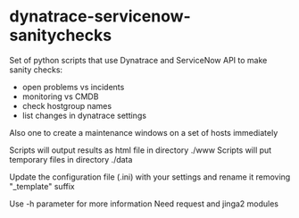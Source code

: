 # dynatrace-servicenow-sanitychecks
Set of python scripts that use Dynatrace and ServiceNow API to make sanity checks:
- open problems vs incidents
- monitoring vs CMDB
- check hostgroup names
- list changes in dynatrace settings

Also one to create a maintenance windows on a set of hosts immediately

Scripts will output results as html file in directory ./www
Scripts will put temporary files in directory ./data

Update the configuration file (.ini) with your settings and rename it removing "_template" suffix

Use -h parameter for more information
Need request and jinga2 modules
